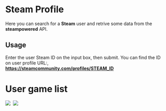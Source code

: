 # Steam Profile

Here you can search for a **Steam** user and retrive some data from the **steampowered** API.

## Usage

Enter the user Steam ID on the input box, then submit. You can find the ID on user profile URL:,<br>
**https://steamcommunity.com/profiles/STEAM_ID** <br>

# User game list
<kbd>
  <img src="vk-records/vk-records/Assets/Simulator_Screenshot.png">
</kbd>

<kbd>
  <img src="vk-records/vk-records/Assets/Simulator_Screenshot2.png">
</kbd>
